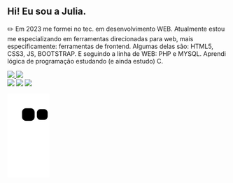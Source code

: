 ## Hi!  Eu sou a Julia. 
✏️ Em 2023 me formei no tec. em desenvolvimento WEB. Atualmente estou me especializando em ferramentas direcionadas para web, mais especificamente: ferramentas de frontend.
Algumas delas são: HTML5, CSS3, JS, BOOTSTRAP. E seguindo a linha de WEB: PHP e MYSQL.
Aprendi lógica de programação estudando (e ainda estudo) C. 
 
<div>
  <a href="https://github.com/juliainfow">
  <img height="120em" src="https://github-readme-stats.vercel.app/api?username=juliainfow&show_icons=true&theme=dark&include_all_commits=true&count_private=true"/>
  <img height="120em" src="https://github-readme-stats.vercel.app/api/top-langs/?username=juliainfow&layout=compact&langs_count=7&theme=dark"/>
  
  
</div>

<div>
<a href = "mailto:jdallmeida@gmail.com"><img src="https://img.shields.io/badge/-Gmail-%23333?style=for-the-badge&logo=gmail&logoColor=white" target="_blank"></a>
<a href="https://www.instagram.com/julia.stoa/" target="_blank"><img src="https://img.shields.io/badge/-Instagram-%23E4405F?style=for-the-badge&logo=instagram&logoColor=white" target="_blank"></a>
<a href="https://https://www.linkedin.com/in/julia-almeida-1b1552241/" target="_blank"><img src="https://img.shields.io/badge/-LinkedIn-%230077B5?style=for-the-badge&logo=linkedin&logoColor=white" target="_blank"></a> 
</div>


![Snake animation](https://github.com/rafaballerini/rafaballerini/blob/output/github-contribution-grid-snake.svg)


 
 </div>







